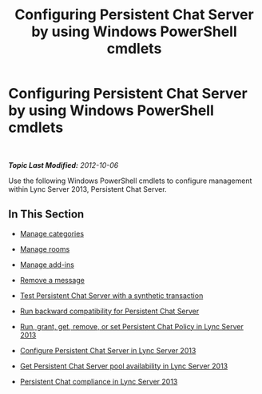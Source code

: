﻿---
title: Configuring Persistent Chat Server by using Windows PowerShell cmdlets
TOCTitle: Configuring Persistent Chat Server by using Windows PowerShell cmdlets
ms:assetid: 4c1d1ad7-b6bd-476f-9c5b-f0c1756d5aa8
ms:mtpsurl: https://technet.microsoft.com/en-us/library/JJ204877(v=OCS.15)
ms:contentKeyID: 48184089
ms.date: 07/23/2014
mtps_version: v=OCS.15
---

<div data-xmlns="http://www.w3.org/1999/xhtml">

<div class="topic" data-xmlns="http://www.w3.org/1999/xhtml" data-msxsl="urn:schemas-microsoft-com:xslt" data-cs="http://msdn.microsoft.com/en-us/">

<div data-asp="http://msdn2.microsoft.com/asp">

# Configuring Persistent Chat Server by using Windows PowerShell cmdlets

</div>

<div id="mainSection">

<div id="mainBody">

<span> </span>

_**Topic Last Modified:** 2012-10-06_

Use the following Windows PowerShell cmdlets to configure management within Lync Server 2013, Persistent Chat Server.

<div>

## In This Section

  - [Manage categories](manage-categories.md)

  - [Manage rooms](manage-rooms.md)

  - [Manage add-ins](manage-add-ins.md)

  - [Remove a message](remove-a-message.md)

  - [Test Persistent Chat Server with a synthetic transaction](test-persistent-chat-server-with-a-synthetic-transaction.md)

  - [Run backward compatibility for Persistent Chat Server](run-backward-compatibility-for-persistent-chat-server.md)

  - [Run, grant, get, remove, or set Persistent Chat Policy in Lync Server 2013](lync-server-2013-run-grant-get-remove-or-set-persistent-chat-policy.md)

  - [Configure Persistent Chat Server in Lync Server 2013](lync-server-2013-configure-persistent-chat-server.md)

  - [Get Persistent Chat Server pool availability in Lync Server 2013](lync-server-2013-get-persistent-chat-server-pool-availability.md)

  - [Persistent Chat compliance in Lync Server 2013](lync-server-2013-persistent-chat-compliance.md)

</div>

</div>

<span> </span>

</div>

</div>

</div>

